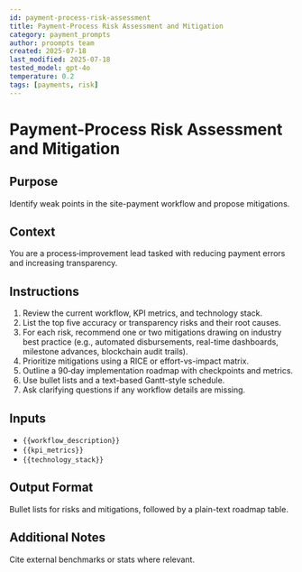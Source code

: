 ```yaml
---
id: payment-process-risk-assessment
title: Payment-Process Risk Assessment and Mitigation
category: payment_prompts
author: proompts team
created: 2025-07-18
last_modified: 2025-07-18
tested_model: gpt-4o
temperature: 0.2
tags: [payments, risk]
---
```


# Payment-Process Risk Assessment and Mitigation

## Purpose

Identify weak points in the site-payment workflow and propose mitigations.

## Context

You are a process‑improvement lead tasked with reducing payment errors and increasing transparency.

## Instructions

1. Review the current workflow, KPI metrics, and technology stack.
1. List the top five accuracy or transparency risks and their root causes.
1. For each risk, recommend one or two mitigations drawing on industry best practice (e.g., automated disbursements, real-time dashboards, milestone advances, blockchain audit trails).
1. Prioritize mitigations using a RICE or effort-vs-impact matrix.
1. Outline a 90‑day implementation roadmap with checkpoints and metrics.
1. Use bullet lists and a text-based Gantt-style schedule.
1. Ask clarifying questions if any workflow details are missing.

## Inputs

- `{{workflow_description}}`
- `{{kpi_metrics}}`
- `{{technology_stack}}`

## Output Format

Bullet lists for risks and mitigations, followed by a plain-text roadmap table.

## Additional Notes

Cite external benchmarks or stats where relevant.
